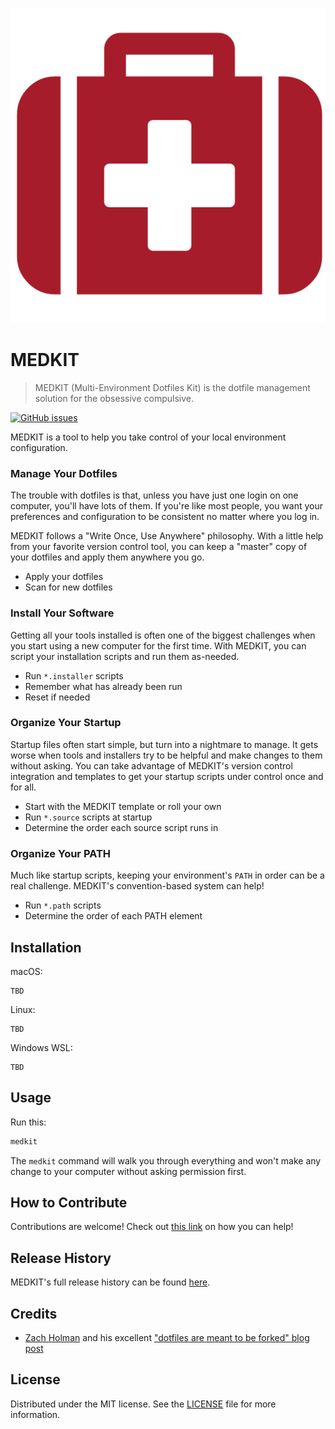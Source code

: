 ![MEDKIT](medkit.png "MEDKIT")
# MEDKIT
> MEDKIT (Multi-Environment Dotfiles Kit) is the dotfile management solution for the obsessive compulsive.

[![GitHub issues][github-issues-image]][github-issues-url]

MEDKIT is a tool to help you take control of your local environment configuration.

### Manage Your Dotfiles
The trouble with dotfiles is that, unless you have just one login on one computer, you'll have lots of them. If you're
like most people, you want your preferences and configuration to be consistent no matter where you log in.

MEDKIT follows a "Write Once, Use Anywhere" philosophy. With a little help from your favorite version control tool, you
can keep a "master" copy of your dotfiles and apply them anywhere you go.

- Apply your dotfiles
- Scan for new dotfiles

### Install Your Software
Getting all your tools installed is often one of the biggest challenges when you start using a new computer for the
first time. With MEDKIT, you can script your installation scripts and run them as-needed.

- Run `*.installer` scripts
- Remember what has already been run
- Reset if needed

### Organize Your Startup
Startup files often start simple, but turn into a nightmare to manage. It gets worse when tools and installers try to be
helpful and make changes to them without asking. You can take advantage of MEDKIT's version control integration and
templates to get your startup scripts under control once and for all.

- Start with the MEDKIT template or roll your own
- Run `*.source` scripts at startup
- Determine the order each source script runs in

### Organize Your PATH
Much like startup scripts, keeping your environment's `PATH` in order can be a real challenge. MEDKIT's convention-based
system can help!

- Run `*.path` scripts
- Determine the order of each PATH element

<!--
## Philosophy
Bringing forth the notion of topics is one of the simple yet genius things Zach brought to his dotfiles. This makes it
super easy to organize things logically and keep things tidy. For example, if you start using the greatest editor of all
time, vim, then you create a `vim` folder, drop your `.vimrc` file (named as `.vimrc.symlink`) in there, and run `redot`
to handle your vim settings. Everything vim related will live in that folder. If you lose your freaking mind and decide
to use a different editor then cleaning up is as simple as removing the `vim` folder and re-running `redot`.

## Conventions Rule!
I didn't want to have to edit the "base" files any time I made a change or added something new. To accomplish that, I
adopted and tweaked Zach's convention-based setup:

### Global Conventions
- `bin/`: This directory is added to $PATH and is where to put useful scripts
- `homebrew/Brewfile`: This is a [Homebrew bundle file][homebrew-bundle] that gets executed if you elect to do so when you run `redot`

### Topic Conventions
- `<topic>/path.sh`: Any file with this name will be sourced during `$PATH` setup
- `<topic>/install.sh`: Any file with this name will be executed if you elect to do so when you run `redot`
- `<topic>/*.symlink`: Any file with the `.symlink` extension will be symlinked into your `$HOME` directory
- `<topic>/*.source`: Any file with the `.source` extension will be sourced when you run `redot`
-->

## Installation
macOS:
```
TBD
```
Linux:
```
TBD
```
Windows WSL:
```
TBD
```

## Usage
Run this:

```sh
medkit
```

The `medkit` command will walk you through everything and won't make any change to your computer without asking permission first.

## How to Contribute
Contributions are welcome! Check out [this link][contributing] on how you can help!

## Release History
MEDKIT's full release history can be found [here][changelog].

## Credits
* [Zach Holman][zach-holman-github-url] and his excellent ["dotfiles are meant to be forked" blog post][zach-holman-blog-url]

[zach-holman-github-url]: zach@zachholman.com
[zach-holman-blog-url]: https://zachholman.com/2010/08/dotfiles-are-meant-to-be-forked/

## License

Distributed under the MIT license. See the [LICENSE][license] file for more information.

<!-- Markdown link & img definitions -->
[homebrew-bundle]: https://coderwall.com/p/afmnbq/homebrew-s-new-feature-brewfiles
[changelog]: https://github.com/LeadPipeSoftware/medkit/blob/master/CHANGELOG.md
[authors]: https://github.com/LeadPipeSoftware/medkit/blob/master/AUTHORS.md
[contributing]: https://github.com/LeadPipeSoftware/medkit/blob/master/CONTRIBUTING.md
[security]: https://github.com/LeadPipeSoftware/medkit/blob/master/SECURITY.md
[license]: https://github.com/LeadPipeSoftware/medkit/blob/master/LICENSE
[github-issues-image]: https://img.shields.io/github/issues/badges/shields.svg
[github-issues-url]: https://github.com/LeadPipeSoftware/medkit/issues
[wiki]: https://github.com/LeadPipeSoftware/medkit/wiki